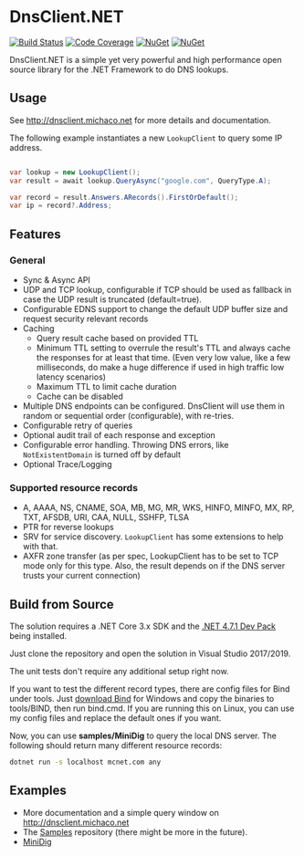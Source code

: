 # DnsClient.NET

[![Build Status](https://dev.azure.com/michaco/DnsClient/_apis/build/status/MichaCo.DnsClient.NET?branchName=dev&label=Build)](https://dev.azure.com/michaco/DnsClient/_build/latest?definitionId=1&branchName=dev)
[![Code Coverage](https://img.shields.io/azure-devops/coverage/michaco/DnsClient/1?label=Coverage&style=flat&color=informational)](https://dev.azure.com/michaco/DnsClient/_build/latest?definitionId=1&branchName=dev)
[![NuGet](https://img.shields.io/nuget/v/DnsClient?color=brightgreen&label=NuGet%20Stable)](https://www.nuget.org/packages/DnsClient)
[![NuGet](https://img.shields.io/nuget/vpre/DnsClient?color=yellow&label=NuGet%20Latest)](https://www.nuget.org/packages/DnsClient) 

DnsClient.NET is a simple yet very powerful and high performance open source library for the .NET Framework to do DNS lookups.

## Usage

See http://dnsclient.michaco.net for more details and documentation.

The following example instantiates a new `LookupClient` to query some IP address.

``` csharp

var lookup = new LookupClient();
var result = await lookup.QueryAsync("google.com", QueryType.A);

var record = result.Answers.ARecords().FirstOrDefault();
var ip = record?.Address;
``` 

## Features

### General

* Sync & Async API
* UDP and TCP lookup, configurable if TCP should be used as fallback in case the UDP result is truncated (default=true).
* Configurable EDNS support to change the default UDP buffer size and request security relevant records
* Caching
  * Query result cache based on provided TTL 
  * Minimum TTL setting to overrule the result's TTL and always cache the responses for at least that time. (Even very low value, like a few milliseconds, do make a huge difference if used in high traffic low latency scenarios)
  * Maximum TTL to limit cache duration
  * Cache can be disabled
* Multiple DNS endpoints can be configured. DnsClient will use them in random or sequential order (configurable), with re-tries.
* Configurable retry of queries
* Optional audit trail of each response and exception
* Configurable error handling. Throwing DNS errors, like `NotExistentDomain` is turned off by default
* Optional Trace/Logging

### Supported resource records

* A, AAAA, NS, CNAME, SOA, MB, MG, MR, WKS, HINFO, MINFO, MX, RP, TXT, AFSDB, URI, CAA, NULL, SSHFP, TLSA
* PTR for reverse lookups
* SRV for service discovery. `LookupClient` has some extensions to help with that.
* AXFR zone transfer (as per spec, LookupClient has to be set to TCP mode only for this type. Also, the result depends on if the DNS server trusts your current connection)

## Build from Source

The solution requires a .NET Core 3.x SDK and the [.NET 4.7.1 Dev Pack](https://www.microsoft.com/net/download/dotnet-framework/net471) being installed.

Just clone the repository and open the solution in Visual Studio 2017/2019.

The unit tests don't require any additional setup right now.

If you want to test the different record types, there are config files for Bind under tools. 
Just [download Bind](https://www.isc.org/downloads/) for Windows and copy the binaries to tools/BIND, then run bind.cmd.
If you are running this on Linux, you can use my config files and replace the default ones if you want.

Now, you can use **samples/MiniDig** to query the local DNS server. 
The following should return many different resource records:

``` cmd
dotnet run -s localhost mcnet.com any
```

## Examples

* More documentation and a simple query window on http://dnsclient.michaco.net
* The [Samples](https://github.com/MichaCo/DnsClient.NET.Samples) repository (there might be more in the future).
* [MiniDig](https://github.com/MichaCo/DnsClient.NET/tree/dev/samples/MiniDig)